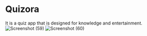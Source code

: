 # Quizora
It is a quiz app that is designed for knowledge and entertainment.
![Screenshot (59)](https://github.com/bhadraupama/Quizora/assets/135651077/1affab01-5217-4ab8-bcde-0c5cdf08fb90)
![Screenshot (60)](https://github.com/bhadraupama/Quizora/assets/135651077/2801a174-4de2-45b0-b55b-d39a3e369f9b)
